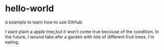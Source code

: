 # hello-world
a example to learn how to use GitHub.

I want plant a apple tree,but it won't come true becouse of the condition.
In the future, I wound take afer a garden with lots of different fruit trees.
I'm eating.
